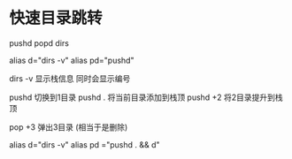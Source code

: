 # 快速目录跳转 #
pushd
popd
dirs

alias d="dirs -v"
alias pd="pushd"

dirs -v 显示栈信息 同时会显示编号

pushd 切换到1目录
pushd . 将当前目录添加到栈顶
pushd +2 将2目录提升到栈顶

pop +3 弹出3目录 (相当于是删除)

alias d="dirs -v"
alias pd ="pushd . && d"
 